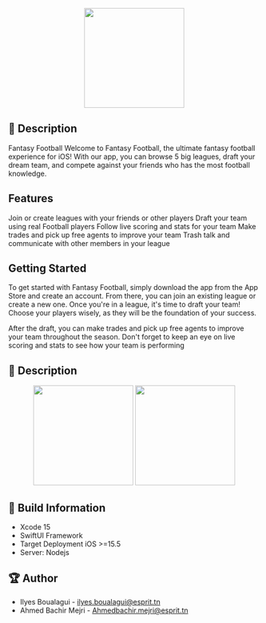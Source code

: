 
<p align="center">
  <img width="200" src="https://i.imgur.com/sXAiB76.png" >
</p>

## 📖 Description

Fantasy Football
Welcome to Fantasy Football, the ultimate fantasy football experience for iOS! With our app, you can browse 5 big leagues, draft your dream team, and compete against your friends who has the most football knowledge.

## Features
Join or create leagues with your friends or other players
Draft your team using real Football players
Follow live scoring and stats for your team
Make trades and pick up free agents to improve your team
Trash talk and communicate with other members in your league

## Getting Started
To get started with Fantasy Football, simply download the app from the App Store and create an account.
From there, you can join an existing league or create a new one. 
Once you're in a league, it's time to draft your team! Choose your players wisely,
as they will be the foundation of your success.

After the draft, you can make trades and pick up free agents to improve your team throughout the season. Don't forget to keep an eye on live scoring and stats to see how your team is performing


## 📖 Description

<p align="center">
  <img src="https://i.imgur.com/IzKWHrn.png" width="200" > 
  <img src="https://i.imgur.com/dylHoOz.png" width="200" > 
</p>

## 🔧 Build Information
- Xcode 15
- SwiftUI Framework
- Target Deployment iOS >=15.5
- Server: Nodejs
    
## 🏆 Author
- Ilyes Boualagui - ilyes.boualagui@esprit.tn
- Ahmed Bachir Mejri - Ahmedbachir.mejri@esprit.tn
